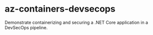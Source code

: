 # az-containers-devsecops
Demonstrate containerizing and securing a .NET Core application in a DevSecOps pipeline.
